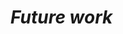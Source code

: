 # _Future work_

<!--
* Ik implementeer graag nog enkele andere spellen dan Amazons, bijvoorbeeld [Lines of Action](https://boardgamegeek.com/boardgame/3406/lines-action),
* Op moment van schrijven witte acryl, donker beter?
* Bootloader aanpassen voor startup- en uploadanimatie
(https://www.electronicwings.com/arduino/basics-to-developing-bootloader-for-arduino, https://github.com/adafruit/Adafruit_NeoPixel/blob/master/Adafruit_NeoPixel.cpp, https://github.com/adafruit/Adafruit_ProTrinket_Bootloader)
* led verbonden met pin 13, dom
-->
